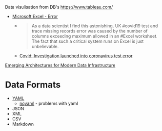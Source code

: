 


Data visulisation from DB's
https://www.tableau.com/



* [Microsoft Excel - Error](https://twitter.com/MurrayData/status/1313063890503241730)
    * > As a data scientist I find this astonishing. UK #covid19 test and trace missing records error was caused by the number of columns exceeding maximum allowed in an #Excel worksheet. The fact that such a critical system runs on Excel is just unbelievable.
    * [Covid: Investigation launched into coronavirus test error](https://www.bbc.co.uk/news/uk-54422505)


[Emerging Architectures for Modern Data Infrastructure](https://a16z.com/2020/10/15/the-emerging-architectures-for-modern-data-infrastructure/)


Data Formats
============

* [YAML]()
    * [noyaml](https://noyaml.com/) - problems with yaml
* JSON
* XML
* CSV
* Markdown

